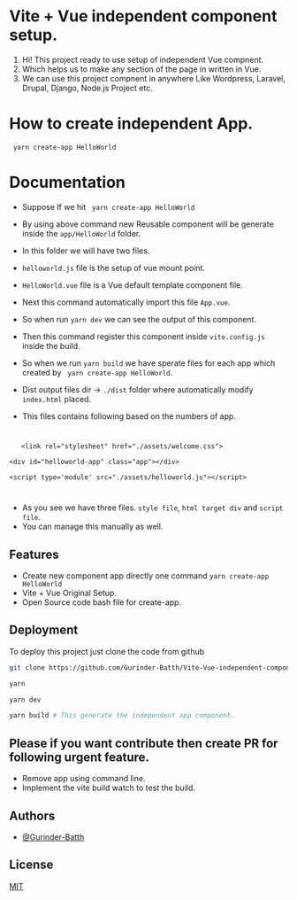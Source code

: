
# Vite + Vue independent component setup.

1. Hi! This project ready to use setup of independent Vue compnent. 
2. Which helps us to make any section of the page in written in Vue.
3. We can use this project compnent in anywhere Like Wordpress, Laravel, Drupal, Django, Node.js Project etc.

# How to create independent App.

`  yarn create-app HelloWorld `    
#
# Documentation 
- Suppose If we hit `  yarn create-app HelloWorld ` 
- By using above command new Reusable component will be generate inside the `app/HelloWorld` folder.
- In this folder we will have two files. 

- `helloworld.js` file is the setup of vue mount point. 
- `HelloWorld.vue` file is a Vue default template component file. 

- Next this command automatically import this file `App.vue`.
- So when run `yarn dev` we can see the output of this component.
- Then this command register this component inside `vite.config.js` inside the build.
- So when we run `yarn build` we have sperate files for each app which created by `  yarn create-app HelloWorld `.
- Dist output files dir -> `./dist` folder where automatically modify `index.html` placed.
- This files contains following based on the numbers of app.
#
`    <link rel="stylesheet" href="./assets/welcome.css"> `

`<div id="helloworld-app" class="app"></div>`

` <script type='module' src="./assets/helloworld.js"></script> `

#

 - As you see we have three files. `style file`, `html target div` and `script file`.
- You can manage this manually as well.


## Features

- Create new component app directly one command `yarn create-app HelloWorld`
- Vite + Vue Original Setup.
- Open Source code bash file for create-app.

## Deployment

To deploy this project just clone the code from github

```bash
git clone https://github.com/Gurinder-Batth/Vite-Vue-independent-component-setup-.git
```
```bash
yarn
```

```bash
yarn dev 
```


```bash
yarn build # This generate the independent app component. 
```

## Please if you want contribute then create PR for following urgent feature.

- Remove app using command line.
- Implement the vite build watch to test the build.


## Authors

- [@Gurinder-Batth](https://github.com/Gurinder-Batth/)


## License

[MIT](https://raw.githubusercontent.com/Gurinder-Batth/push-notification-alert-web/main/LICENSE)


